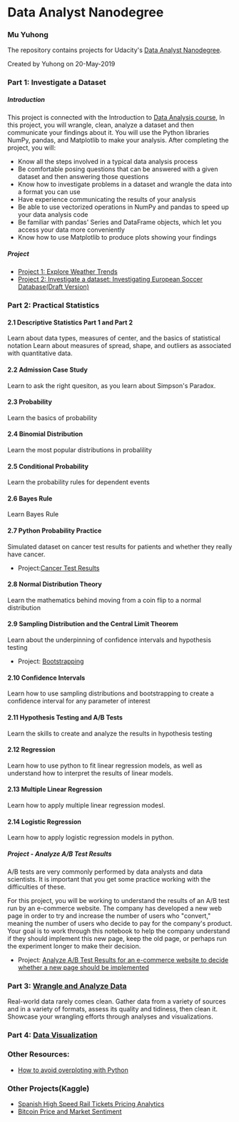 # Data Analyst Nanodegree

### Mu Yuhong

The repository contains projects for Udacity's [Data Analyst Nanodegree](https://www.udacity.com/course/data-analyst-nanodegree--nd002).

Created by Yuhong on 20-May-2019
### Part 1: Investigate a Dataset
##### Introduction
This project is connected with the Introduction to [Data Analysis course](https://classroom.udacity.com/courses/ud170),
In this project, you will wrangle, clean, analyze a dataset and then communicate your findings about it. You will use the Python libraries NumPy, pandas, and Matplotlib to make your analysis.
After completing the project, you will:
- Know all the steps involved in a typical data analysis process
- Be comfortable posing questions that can be answered with a given dataset and then answering those questions
- Know how to investigate problems in a dataset and wrangle the data into a format you can use
- Have experience communicating the results of your analysis
- Be able to use vectorized operations in NumPy and pandas to speed up your data analysis code
- Be familiar with pandas' Series and DataFrame objects, which let you access your data more conveniently
- Know how to use Matplotlib to produce plots showing your findings

##### Project
- [Project 1: Explore Weather Trends](project1_weathertrends.ipynb)
- [Project 2: Investigate a dataset: Investigating European Soccer Database](investigate_a_dataset_v2.ipynb)[(Draft Version)](investigate_a_dataset.ipynb)


### Part 2: Practical Statistics

#### 2.1 Descriptive Statistics Part 1 and Part 2
Learn about data types, measures of center, and the basics of statistical notation
Learn about measures of spread, shape, and outliers as associated with quantitative data.

#### 2.2 Admission Case Study
Learn to ask the right quesiton, as you learn about Simpson's Paradox.

#### 2.3 Probability
Learn the basics of probability

#### 2.4 Binomial Distribution
Learn the most popular distributions in probalility

#### 2.5 Conditional Probability
Learn the probability rules for dependent events

#### 2.6 Bayes Rule
Learn Bayes Rule

#### 2.7 Python Probability Practice
Simulated dataset on cancer test results for patients and whether they really have cancer. 
- Project:[Cancer Test Results]()

#### 2.8 Normal Distribution Theory
Learn the mathematics behind moving from a coin flip to a normal distribution

#### 2.9 Sampling Distribution and the Central Limit Theorem
Learn about the underpinning of confidence intervals and hypothesis testing
- Project: [Bootstrapping]()

#### 2.10 Confidence Intervals
Learn how to use sampling distributions and bootstrapping to create a confidence interval for any parameter of interest

#### 2.11 Hypothesis Testing and A/B Tests
Learn the skills to create and analyze the results in hypothesis testing

#### 2.12 Regression
Learn how to use python to fit linear regression models, as well as understand how to interpret the results of linear models.

#### 2.13 Multiple Linear Regression
Learn how to apply multiple linear regression modesl.

#### 2.14 Logistic Regression
Learn how to apply logistic regression models in python.

##### Project - Analyze A/B Test Results
A/B tests are very commonly performed by data analysts and data scientists. It is important that you get some practice working with the difficulties of these.

For this project, you will be working to understand the results of an A/B test run by an e-commerce website. The company has developed a new web page in order to try and increase the number of users who "convert," meaning the number of users who decide to pay for the company's product. Your goal is to work through this notebook to help the company understand if they should implement this new page, keep the old page, or perhaps run the experiment longer to make their decision.

- Project: [Analyze A/B Test Results for an e-commerce website to decide whether a new page should be implemented](https://github.com/VenessaM/DataAnalysisPython/tree/master/AnalyzeABTestResults)

### Part 3: [Wrangle and Analyze Data]()
Real-world data rarely comes clean. Gather data from a variety of sources and in a variety of formats, assess its quality and tidiness, then clean it.
Showcase your wrangling efforts through analyses and visualizations.


### Part 4: [Data Visualization]()



### Other Resources:
- [How to avoid overploting with Python](https://python-graph-gallery.com/134-how-to-avoid-overplotting-with-python/)

### Other Projects(Kaggle)
- [Spanish High Speed Rail Tickets Pricing Analytics](https://www.kaggle.com/venessam/investigate-spanish-railway-tickets)
- [Bitcoin Price and Market Sentiment](https://www.kaggle.com/venessam/bitcoin-price-and-sentiment)
